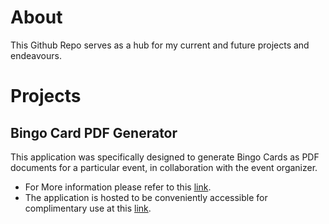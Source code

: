 # About

This Github Repo serves as a hub for my current and future projects and endeavours. 

# Projects

## Bingo Card PDF Generator

This application was specifically designed to generate Bingo Cards as PDF documents for a particular event, in collaboration with the event organizer.

+ For More information please refer to this [link](https://github.com/michaelj1297/Bingo-PDF-Generator). 
+ The application is hosted to be conveniently accessible for complimentary use at this [link](https://michaelj1297.github.io).